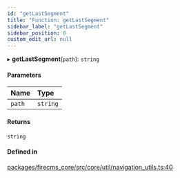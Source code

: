 ```yaml
---
id: "getLastSegment"
title: "Function: getLastSegment"
sidebar_label: "getLastSegment"
sidebar_position: 0
custom_edit_url: null
---
```


▸ **getLastSegment**(`path`): `string`

#### Parameters

| Name | Type |
| :------ | :------ |
| `path` | `string` |

#### Returns

`string`

#### Defined in

[packages/firecms_core/src/core/util/navigation_utils.ts:40](https://github.com/FireCMSco/firecms/blob/d45f3739/packages/firecms_core/src/core/util/navigation_utils.ts#L40)
